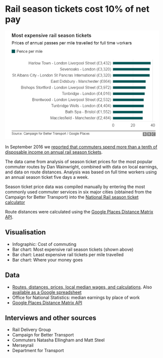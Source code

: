 # Rail season tickets cost 10% of net pay

![](https://raw.githubusercontent.com/BBC-Data-Unit/rail-season-tickets/master/Most%20expensive%20rail%20season%20tickets.png)

In September 2016 we [reported that commuters spend more than a tenth of disposable income on annual rail season tickets](http://www.bbc.co.uk/news/uk-england-37166033).

The data came from analysis of season ticket prices for the most popular commuter routes by Dan Wainwright, combined with data on local earnings, and data on route distances. Analysis was based on full time workers using an annual season ticket five days a week.

Season ticket price data was compiled manually by entering the most commonly used commuter services in six major cities (obtained from the Campaign for Better Transport) into the [National Rail season ticket calculator](http://ojp.nationalrail.co.uk/service/seasonticket/search)

Route distances were calculated using the [Google Places Distance Matrix API](https://developers.google.com/maps/documentation/distance-matrix/intro).

## Visualisation

* Infographic: Cost of commuting
* Bar chart: Most expensive rail season tickets (shown above)
* Bar chart: Least expensive rail tickets per mile travelled
* Bar chart: Where your money goes

## Data

* [Routes, distances, prices, local median wages, and calculations](https://github.com/BBC-Data-Unit/rail-season-tickets/blob/master/Breakdown%20of%20annual%20rail%20passes%20-%20BBC%20News.csv). Also [available as a Google spreadsheet](https://docs.google.com/spreadsheets/d/1mUb-HMoNw10tYmdhmoDotqenrF5Y3e5ItkbWNXYFL_E/pub?output=csv)
* Office for National Statistics: median earnings by place of work
* [Google Places Distance Matrix API](https://developers.google.com/maps/documentation/distance-matrix/intro)

## Interviews and other sources

* Rail Delivery Group
* Campaign for Better Transport
* Commuters Natasha Ellingham and Matt Steel
* Merseyrail
* Department for Transport
